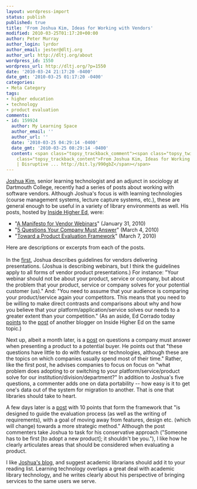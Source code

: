 ```yaml
---
layout: wordpress-import
status: publish
published: true
title: 'From Joshua Kim, Ideas for Working with Vendors'
modified: 2010-03-25T01:17:20+00:00
author: Peter Murray
author_login: lyrdor
author_email: jester@dltj.org
author_url: http://dltj.org/about
wordpress_id: 1550
wordpress_url: http://dltj.org/?p=1550
date: '2010-03-24 21:17:20 -0400'
date_gmt: '2010-03-25 01:17:20 -0400'
categories:
- Meta Category
tags:
- higher education
- technology
- product evaluation
comments:
- id: 159924
  author: My Learning Space
  author_email: ''
  author_url: ''
  date: '2010-03-25 04:29:14 -0400'
  date_gmt: '2010-03-25 08:29:14 -0400'
  content: <span class="topsy_trackback_comment"><span class="topsy_twitter_username"><span
    class="topsy_trackback_content">From Joshua Kim, Ideas for Working with Vendors
    | Disruptive ... http://bit.ly/990gbZ</span></span>
---
```

<p><a href="http://www.google.com/profiles/joshmkim" title="Joshua Kim's Google Profile">Joshua Kim</a>, senior learning technologist and an adjunct in sociology at Dartmouth College, recently had a series of posts about working with software vendors.  Although Joshua's focus is with learning technologies (course management systems, lecture capture systems, etc.), these are general enough to be useful in a variety of library environments as well.  His posts, hosted by <a href="http://www.insidehighered.com/" title="Inside Higher Ed homepage" rel="homepage">Inside Higher Ed</a>, were:</p>
<ul type="square">
<li>"<a href="http://www.insidehighered.com/blogs/technology_and_learning/a_manifesto_for_vendor_webinars" title="Blog U.:     A Manifesto for Vendor Webinars - Technology and Learning - Inside Higher Ed">A Manifesto for Vendor Webinars</a>" (January 31, 2010)</li>
<li>"<a href="http://www.insidehighered.com/blogs/technology_and_learning/5_questions_your_company_must_answer" title="Blog U.:     5 Questions Your Company Must Answer  - Technology and Learning - Inside Higher Ed">5 Questions Your Company Must Answer</a>" (March 4, 2010)</li>
<li>"<a href="http://www.insidehighered.com/blogs/technology_and_learning/toward_a_product_evaluation_framework" title="Blog U.:     Toward a Product Evaluation Framework  - Technology and Learning - Inside Higher Ed">Toward a Product Evaluation Framework</a>" (March 7, 2010)</li>
</ul>
<p>Here are descriptions or excerpts from each of the posts.<br />
<!--more--><br />
In the <a href="http://www.insidehighered.com/blogs/technology_and_learning/a_manifesto_for_vendor_webinars" title="Blog U.:     A Manifesto for Vendor Webinars - Technology and Learning - Inside Higher Ed">first</a>, Joshua describes guidelines for vendors delivering presentations.  (Joshua is describing webinars, but I think the guidelines apply to all forms of vendor product presentations.)  For instance:  "Your webinar should not be about your product, service or company, but about the problem that your product, service or company  solves for your potential customer (us)."  And: "You need to assume that your audience is comparing your product/service again your competitors. This means that you need to be willing to make direct contrasts and comparisons about why and how you believe that your platform/application/service solves our needs to a greater extent than your competition."  (As an aside, Ed Corrado today <a href="http://blog.ecorrado.us/2010/03/24/do-webinars-always-suck/" title="Do Webinars always suck? &#8212; blog.ecorrado.us">points</a> to the <a href="http://www.insidehighered.com/blogs/confessions_of_a_community_college_dean/webinars" title="Blog U.:     Webinars - Confessions of a Community College Dean - Inside Higher Ed">post</a> of another blogger on Inside Higher Ed on the same topic.)</p>
<p>Next up, albeit a month later, is a <a href="http://www.insidehighered.com/blogs/technology_and_learning/5_questions_your_company_must_answer" title="Blog U.:     5 Questions Your Company Must Answer  - Technology and Learning - Inside Higher Ed">post</a> on questions a company must answer when presenting a product to a potential buyer.  He points out that "these questions have little to do with features or technologies, although these are the topics on which companies usually spend most of their time."  Rather, like the first post, he advises companies to focus on focus on "what problem does adopting to or switching to your platform/service/product solve for our institution/division/department?"  In addition to Joshua's five questions, a commenter adds one on data portability -- how easy is it to get one's data out of the system for migration to another.  That is one that libraries should take to heart.</p>
<p>A few days later is a <a href="http://www.insidehighered.com/blogs/technology_and_learning/toward_a_product_evaluation_framework" title="Blog U.:     Toward a Product Evaluation Framework  - Technology and Learning - Inside Higher Ed">post</a> with 10 points that form the framework that "is designed to guide the evaluation process (as well as the writing of requirements), with a goal of moving away from features, design etc. (which will change) towards a more strategic method."  Although the post commenters take Joshua to task for his conservative approach ("Someone has to be first [to adopt a new product]; it shouldn't be you."), I like how he clearly articulates areas that should be considered when evaluating a product.</p>
<p>I like <a href="http://www.insidehighered.com/blogs/technology_and_learning" title="Technology and Learning: A space for conversation and debate about learning and technology">Joshua's blog</a>, and suggest academic librarians should add it to your reading list.  Learning technology overlaps a great deal with academic library technology, and he writes clearly about his perspective of bringing services to the same users we serve.</p>
